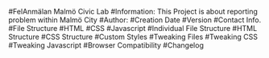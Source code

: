 #FelAnmälan Malmö Civic Lab
#Information: This Project is about reporting problem within Malmö City
#Author:
#Creation Date
#Version
#Contact Info.
#File Structure
#HTML
#CSS
#Javascript
#Individual File Structure
#HTML Structure
#CSS Structure
#Custom Styles
#Tweaking Files
#Tweaking CSS
#Tweaking Javascript
#Browser Compatibility
#Changelog
